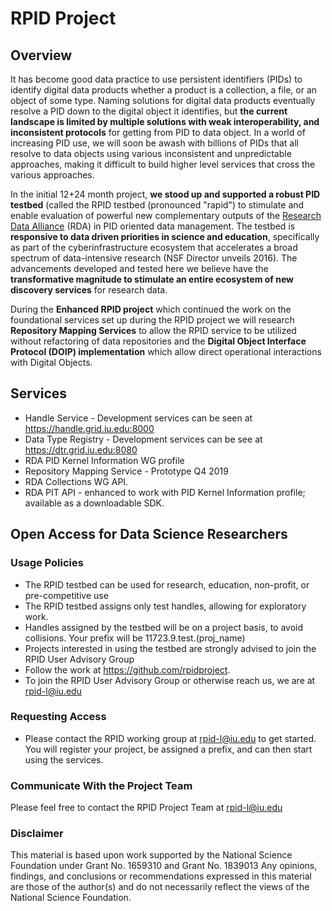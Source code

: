 # RPID Project

## Overview

It has become good data practice to use persistent identifiers (PIDs) to identify digital data products whether a product is a collection, a file, or an object of some type. Naming solutions for digital data products eventually resolve a PID down to the digital object it identifies, but **the current landscape is limited by multiple solutions with weak interoperability, and inconsistent protocols** for getting from PID to data object. In a world of increasing PID use, we will soon be awash with billions of PIDs that all resolve to data objects using various inconsistent and unpredictable approaches, making it difficult to build higher level services that cross the various approaches. 

In the initial 12+24 month project, **we stood up and supported a robust PID testbed** (called the RPID testbed (pronounced "rapid") to stimulate and enable evaluation of powerful new complementary outputs of the [Research Data Alliance](https://www.rd-alliance.org) (RDA) in PID oriented data management. The testbed is **responsive to data driven priorities in science and education**, specifically as part of the cyberinfrastructure ecosystem that accelerates a broad spectrum of data-intensive research (NSF Director unveils 2016). The advancements developed and tested here we believe have the **transformative magnitude to stimulate an entire ecosystem of new discovery services** for research data.

During the **Enhanced RPID project** which continued the work on the foundational services set up during the RPID project we will research **Repository Mapping Services** to allow the RPID service to be utilized without refactoring of data repositories and the **Digital Object Interface Protocol (DOIP) implementation** which allow direct operational interactions with Digital Objects. 

## Services
   * Handle Service - Development services can be seen at https://handle.grid.iu.edu:8000
   * Data Type Registry - Development services can be see at https://dtr.grid.iu.edu:8080
   * RDA PID Kernel Information WG profile
   * Repository Mapping Service - Prototype Q4 2019
   * RDA Collections WG API. 
   * RDA PIT API - enhanced to work with PID Kernel Information profile; available as a downloadable SDK. 

## Open Access for Data Science Researchers

### Usage Policies
   * The RPID testbed can be used for research, education, non-profit, or pre-competitive use
   * The RPID testbed assigns only test handles, allowing for exploratory work. 
   * Handles assigned by the testbed will be on a project basis, to avoid collisions. Your prefix will be 11723.9.test.\(proj_name)
   * Projects interested in using the testbed are strongly advised to join the RPID User Advisory Group
   * Follow the work at https://github.com/rpidproject.  
   * To join the RPID User Advisory Group or otherwise reach us, we are at rpid-l@iu.edu

### Requesting Access
   * Please contact the RPID working group at rpid-l@iu.edu to get started.   You will register your project, be assigned a prefix, and can then start using the services. 

### Communicate With the Project Team

Please feel free to contact the RPID Project Team at rpid-l@iu.edu 

### Disclaimer

This material is based upon work supported by the National Science Foundation under Grant No. 1659310 and Grant No. 1839013 Any opinions, findings, and conclusions or recommendations expressed in this material are those of the author(s) and do not necessarily reflect the views of the National Science Foundation.
